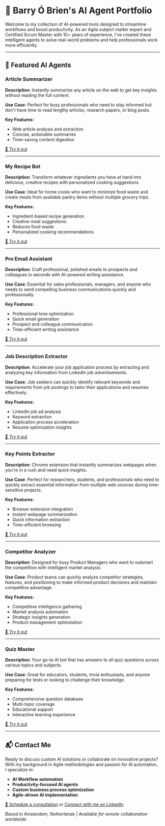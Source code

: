 # 🧠 Barry Ó Brien's AI Agent Portfolio

Welcome to my collection of AI-powered tools designed to streamline workflows and boost productivity. As an Agile subject matter expert and Certified Scrum Master with 10+ years of experience, I've created these intelligent agents to solve real-world problems and help professionals work more efficiently.

---

## 🚀 Featured AI Agents

### Article Summarizer  
**Description**: Instantly summarize any article on the web to get key insights without reading the full content.

**Use Case**: Perfect for busy professionals who need to stay informed but don't have time to read lengthy articles, research papers, or blog posts.

**Key Features:**
- Web article analysis and extraction
- Concise, actionable summaries
- Time-saving content digestion

[🔗 Try it out](https://app.mindstudio.ai/agents/article-summarizer-bf56c72a/remix)

---

### My Recipe Bot  
**Description**: Transform whatever ingredients you have at hand into delicious, creative recipes with personalized cooking suggestions.

**Use Case**: Ideal for home cooks who want to minimize food waste and create meals from available pantry items without multiple grocery trips.

**Key Features:**
- Ingredient-based recipe generation
- Creative meal suggestions
- Reduces food waste
- Personalized cooking recommendations

[🔗 Try it out](https://app.mindstudio.ai/agents/my-recipe-bot-c70b72f5/remix)

---

### Pro Email Assistant  
**Description**: Craft professional, polished emails to prospects and colleagues in seconds with AI-powered writing assistance.

**Use Case**: Essential for sales professionals, managers, and anyone who needs to send compelling business communications quickly and professionally.

**Key Features:**
- Professional tone optimization
- Quick email generation
- Prospect and colleague communication
- Time-efficient writing assistance

[🔗 Try it out](https://app.mindstudio.ai/agents/professional-email-assistant-88bc838b/remix)

---

### Job Description Extractor  
**Description**: Accelerate your job application process by extracting and analyzing key information from LinkedIn job advertisements.

**Use Case**: Job seekers can quickly identify relevant keywords and requirements from job postings to tailor their applications and resumes effectively.

**Key Features:**
- LinkedIn job ad analysis
- Keyword extraction
- Application process acceleration
- Resume optimization insights

[🔗 Try it out](https://app.mindstudio.ai/agents/resume-keyword-helper-9ce35f4a/remix)

---

### Key Points Extractor  
**Description**: Chrome extension that instantly summarizes webpages when you're in a rush and need quick insights.

**Use Case**: Perfect for researchers, students, and professionals who need to quickly extract essential information from multiple web sources during time-sensitive projects.

**Key Features:**
- Browser extension integration
- Instant webpage summarization
- Quick information extraction
- Time-efficient browsing

[🔗 Try it out](https://app.mindstudio.ai/agents/key-points-extractor-ecffbb9c/remix)

---

### Competitor Analyzer  
**Description**: Designed for busy Product Managers who want to outsmart the competition with intelligent market analysis.

**Use Case**: Product teams can quickly analyze competitor strategies, features, and positioning to make informed product decisions and maintain competitive advantage.

**Key Features:**
- Competitive intelligence gathering
- Market analysis automation
- Strategic insights generation
- Product management optimization

[🔗 Try it out](https://app.mindstudio.ai/agents/competitor-analyzer-78ad87e3/remix)

---

### Quiz Master  
**Description**: Your go-to AI bot that has answers to all quiz questions across various topics and subjects.

**Use Case**: Great for educators, students, trivia enthusiasts, and anyone preparing for tests or looking to challenge their knowledge.

**Key Features:**
- Comprehensive question database
- Multi-topic coverage
- Educational support
- Interactive learning experience

[🔗 Try it out](https://app.mindstudio.ai/agents/mindstudio-quiz-master-agent-39144560/remix)

---

## 📬 Contact Me

Ready to discuss custom AI solutions or collaborate on innovative projects? With my background in Agile methodologies and passion for AI automation, I specialize in:

- **AI Workflow automation**
- **Productivity-focused AI agents**
- **Custom business process optimization**
- **Agile-driven AI implementation**

[📧 Schedule a consultation](https://calendly.com/barry-wkgg/30min) or [Connect with me on LinkedIn](https://www.linkedin.com/in/workshopper-wall)

*Based in Amsterdam, Netherlands | Available for remote collaboration worldwide*
